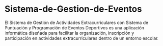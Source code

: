 # Sistema-de-Gestion-de-Eventos
El Sistema de Gestión de Actividades Extracurriculares con Sistema de Puntuación y Programación de Eventos Deportivos es una aplicación informática diseñada para facilitar la organización, inscripción y participación en actividades extracurriculares dentro de un entorno escolar.
